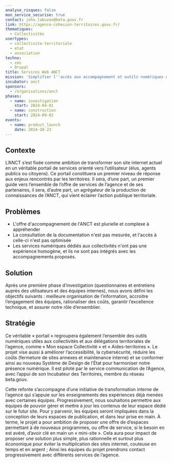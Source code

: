 ```yaml
---
analyse_risques: false
mon_service_securise: true
contact: john.labuzan@beta.gouv.fr
link: https://agence-cohesion-territoires.gouv.fr/
thematiques:
  - Collectivités
usertypes:
  - collectivite-territoriale
  - etat
  - association
techno:
  - cms
  - Drupal
title: Services Web ANCT
mission: 'Simplifier l''accès aux accompagnement et outils numériques de l''ANCT '
incubator: anct
sponsors:
  - /organisations/anct
phases:
  - name: investigation
    start: 2024-04-01
  - name: construction
    start: 2024-09-02
events:
  - name: product_launch
    date: 2024-10-23
---
```

## Contexte

L’ANCT s’est fixée comme ambition de transformer son site internet actuel en un véritable portail de services orienté vers l’utilisateur (élus, agents publics ou citoyens). Ce portail constituera un premier niveau de réponse aux enjeux rencontrés par les territoires. Il sera, d’une part, un premier guide vers l’ensemble de l’offre de services de l’agence et de ses partenaires, il sera, d’autre part, un agrégateur de la production de connaissances de l’ANCT, qui vient éclairer l’action publique territoriale.


## Problèmes

- L'offre d'accompagnement de l'ANCT est plurielle et complexe à appréhender
- La consultation de la documentation n'est pas mesurée, et l'accès à celle-ci n'est pas optimisée
- Les services numériques dédiés aux collectivités n'ont pas une expérience homogène, et ils ne sont pas intégrés avec les accompagnements proposés.

## Solution

Après une première phase d’investigation (questionnaires et entretiens auprès des utilisateurs et des équipes internes), nous avons défini les objectifs suivants : meilleure organisation de l’information, accroitre l’engagement des équipes, rationaliser des coûts, garantir l’excellence technique, et assurer notre rôle d’ensemblier.

## Stratégie

Ce véritable « portail » regroupera également l’ensemble des outils numériques utiles aux collectivités et aux délégations territoriales de l’agence, comme « Mon espace Collectivité » et « Aides-territoires ». Le projet vise aussi à améliorer l’accessibilité, la cybersécurité, réduire les coûts (fermeture de sites annexes et maintenance interne) et se conformer ainsi au nouveau Système de Design de l’État pour harmoniser notre présence numérique. Il est piloté par le service communication de l’Agence, avec l’appui de son Incubateur des Territoires, membre du réseau beta.gouv.

Cette refonte s’accompagne d’une initiative de transformation interne de l’agence qui s’appuie sur les enseignements des expériences déjà menées avec certaines équipes. Progressivement, nous souhaitons permettre aux équipes de pouvoir gérer et mettre à jour les contenus de leur espace dédié sur le futur site. Pour y parvenir, les équipes seront impliquées dans la conception de leurs espaces de publication, et dans leur prise en main.
À terme, le projet a pour ambition de proposer une offre de d’espaces permettant à de nouveaux programmes, ou offre de service, si le besoin en est avéré, d’avoir clé en main un « mini-site ». Cela aura pour impact de proposer une solution plus simple, plus rationnelle et surtout plus économique pour éviter la multiplication des sites internet, couteuse en temps et en argent ;
Ainsi les équipes du projet prendrons contact progressivement avec différents services de l’agence. 



